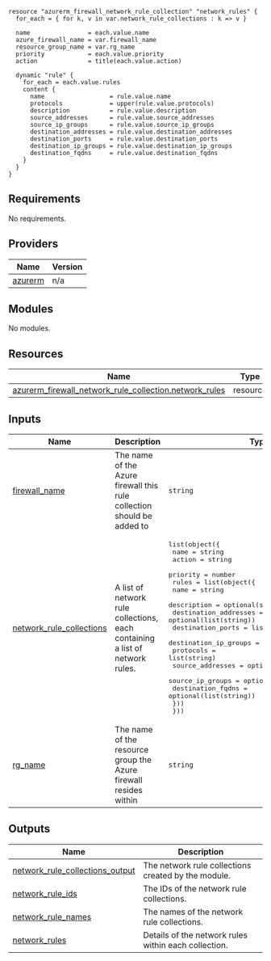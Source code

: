 
```hcl
resource "azurerm_firewall_network_rule_collection" "network_rules" {
  for_each = { for k, v in var.network_rule_collections : k => v }

  name                = each.value.name
  azure_firewall_name = var.firewall_name
  resource_group_name = var.rg_name
  priority            = each.value.priority
  action              = title(each.value.action)

  dynamic "rule" {
    for_each = each.value.rules
    content {
      name                  = rule.value.name
      protocols             = upper(rule.value.protocols)
      description           = rule.value.description
      source_addresses      = rule.value.source_addresses
      source_ip_groups      = rule.value.source_ip_groups
      destination_addresses = rule.value.destination_addresses
      destination_ports     = rule.value.destination_ports
      destination_ip_groups = rule.value.destination_ip_groups
      destination_fqdns     = rule.value.destination_fqdns
    }
  }
}
```
## Requirements

No requirements.

## Providers

| Name | Version |
|------|---------|
| <a name="provider_azurerm"></a> [azurerm](#provider\_azurerm) | n/a |

## Modules

No modules.

## Resources

| Name | Type |
|------|------|
| [azurerm_firewall_network_rule_collection.network_rules](https://registry.terraform.io/providers/hashicorp/azurerm/latest/docs/resources/firewall_network_rule_collection) | resource |

## Inputs

| Name | Description | Type | Default | Required |
|------|-------------|------|---------|:--------:|
| <a name="input_firewall_name"></a> [firewall\_name](#input\_firewall\_name) | The name of the Azure firewall this rule collection should be added to | `string` | n/a | yes |
| <a name="input_network_rule_collections"></a> [network\_rule\_collections](#input\_network\_rule\_collections) | A list of network rule collections, each containing a list of network rules. | <pre>list(object({<br>    name     = string<br>    action   = string<br>    priority = number<br>    rules = list(object({<br>      name                  = string<br>      description           = optional(string)<br>      destination_addresses = optional(list(string))<br>      destination_ports     = list(string)<br>      destination_ip_groups = optional(list(string))<br>      protocols             = list(string)<br>      source_addresses      = optional(list(string))<br>      source_ip_groups      = optional(list(string))<br>      destination_fqdns     = optional(list(string))<br>    }))<br>  }))</pre> | `[]` | no |
| <a name="input_rg_name"></a> [rg\_name](#input\_rg\_name) | The name of the resource group the Azure firewall resides within | `string` | n/a | yes |

## Outputs

| Name | Description |
|------|-------------|
| <a name="output_network_rule_collections_output"></a> [network\_rule\_collections\_output](#output\_network\_rule\_collections\_output) | The network rule collections created by the module. |
| <a name="output_network_rule_ids"></a> [network\_rule\_ids](#output\_network\_rule\_ids) | The IDs of the network rule collections. |
| <a name="output_network_rule_names"></a> [network\_rule\_names](#output\_network\_rule\_names) | The names of the network rule collections. |
| <a name="output_network_rules"></a> [network\_rules](#output\_network\_rules) | Details of the network rules within each collection. |
